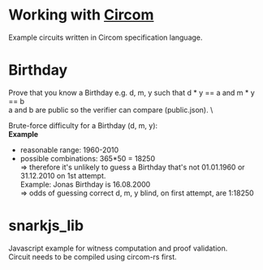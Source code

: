 # Working with [Circom](https://docs.circom.io/getting-started/writing-circuits/)
Example circuits written in Circom specification language.
# Birthday
Prove that you know a Birthday e.g. d, m, y such that d * y == a and m * y == b \
a and b are public so the verifier can compare (public.json). \

Brute-force difficulty for a Birthday (d, m, y): \
  **Example**
  - reasonable range: 1960-2010
  - possible combinations: 365*50 = 18250 \
  => therefore it's unlikely to guess a Birthday that's not 01.01.1960 or 31.12.2010 on 1st attempt. \
Example: Jonas Birthday is 16.08.2000 \
=> odds of guessing correct d, m, y blind, on first attempt, are 1:18250
# snarkjs_lib
Javascript example for witness computation and proof validation. \
Circuit needs to be compiled using circom-rs first.
